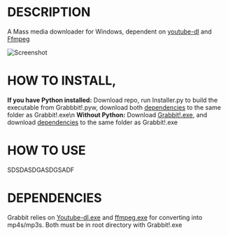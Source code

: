 # DESCRIPTION
A Mass media downloader for Windows, dependent on [youtube-dl](https://github.com/ytdl-org/youtube-dl) and [Ffmpeg](https://ffmpeg.zeranoe.com/builds/)

![Screenshot](https://i.imgur.com/ArvmJpv.png "OwO *notices your cursor* what's this~?")
# HOW TO INSTALL,
**If you have Python installed:** Download repo, run Installer.py to build the executable from Grabbbit!.pyw, download both [dependencies](#dependencies) to the same folder as Grabbit!.exe\n
**Without Python:** Download [Grabbit!.exe](https://drive.google.com/open?id=1bX-R4mChJOjt73sqexZ2yMqIVT_Lnqg4), and download [dependencies](#dependencies) to the same folder as Grabbit!.exe
# HOW TO USE
SDSDASDGASDGSADF
# DEPENDENCIES
Grabbit relies on [Youtube-dl.exe](https://yt-dl.org/latest/youtube-dl.exe) and [ffmpeg.exe](https://drive.google.com/uc?export=download&id=1EeMqfcI8w5rfU7wCIJEKgxO1waXgnvdb) for converting into mp4s/mp3s. Both must be in root directory with Grabbit!.exe
